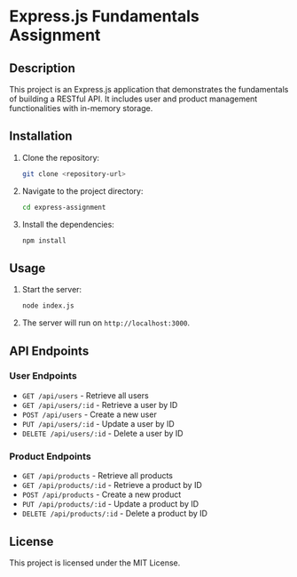 # Express.js Fundamentals Assignment

## Description

This project is an Express.js application that demonstrates the fundamentals of building a RESTful API. It includes user and product management functionalities with in-memory storage.

## Installation

1. Clone the repository:
   ```bash
   git clone <repository-url>
   ```
2. Navigate to the project directory:
   ```bash
   cd express-assignment
   ```
3. Install the dependencies:
   ```bash
   npm install
   ```

## Usage

1. Start the server:
   ```bash
   node index.js
   ```
2. The server will run on `http://localhost:3000`.

## API Endpoints

### User Endpoints

- `GET /api/users` - Retrieve all users
- `GET /api/users/:id` - Retrieve a user by ID
- `POST /api/users` - Create a new user
- `PUT /api/users/:id` - Update a user by ID
- `DELETE /api/users/:id` - Delete a user by ID

### Product Endpoints

- `GET /api/products` - Retrieve all products
- `GET /api/products/:id` - Retrieve a product by ID
- `POST /api/products` - Create a new product
- `PUT /api/products/:id` - Update a product by ID
- `DELETE /api/products/:id` - Delete a product by ID

## License

This project is licensed under the MIT License.
